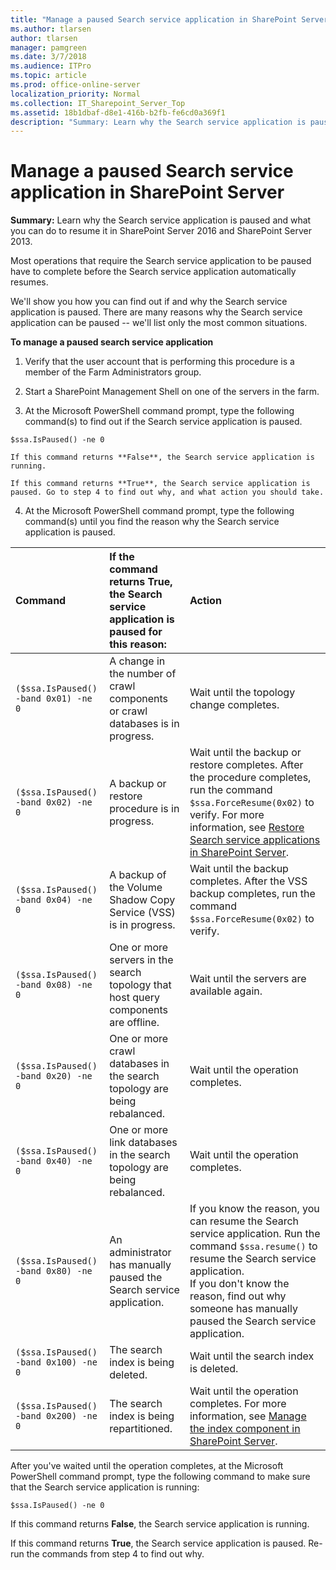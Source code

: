 ```yaml
---
title: "Manage a paused Search service application in SharePoint Server"
ms.author: tlarsen
author: tlarsen
manager: pamgreen
ms.date: 3/7/2018
ms.audience: ITPro
ms.topic: article
ms.prod: office-online-server
localization_priority: Normal
ms.collection: IT_Sharepoint_Server_Top
ms.assetid: 18b1dbaf-d8e1-416b-b2fb-fe6cd0a369f1
description: "Summary: Learn why the Search service application is paused and what you can do to resume it in SharePoint Server 2016 and SharePoint Server 2013."
---
```


# Manage a paused Search service application in SharePoint Server

 **Summary:** Learn why the Search service application is paused and what you can do to resume it in SharePoint Server 2016 and SharePoint Server 2013. 
  
Most operations that require the Search service application to be paused have to complete before the Search service application automatically resumes.
  
We'll show you how you can find out if and why the Search service application is paused. There are many reasons why the Search service application can be paused -- we'll list only the most common situations.
  
 **To manage a paused search service application**
  
1. Verify that the user account that is performing this procedure is a member of the Farm Administrators group.
    
2. Start a SharePoint Management Shell on one of the servers in the farm.
    
3. At the Microsoft PowerShell command prompt, type the following command(s) to find out if the Search service application is paused.
    
  ```
  $ssa.IsPaused() -ne 0
  ```

    If this command returns **False**, the Search service application is running.
    
    If this command returns **True**, the Search service application is paused. Go to step 4 to find out why, and what action you should take.
    
4. At the Microsoft PowerShell command prompt, type the following command(s) until you find the reason why the Search service application is paused.
    
|**Command**|**If the command returns True, the Search service application is paused for this reason:**|**Action**|
|:-----|:-----|:-----|
| `($ssa.IsPaused() -band 0x01) -ne 0` <br/> |A change in the number of crawl components or crawl databases is in progress.  <br/> |Wait until the topology change completes.  <br/> |
| `($ssa.IsPaused() -band 0x02) -ne 0` <br/> |A backup or restore procedure is in progress.  <br/> |Wait until the backup or restore completes. After the procedure completes, run the command  `$ssa.ForceResume(0x02)` to verify. For more information, see [Restore Search service applications in SharePoint Server](../administration/restore-a-search-service-application.md).  <br/> |
| `($ssa.IsPaused() -band 0x04) -ne 0` <br/> |A backup of the Volume Shadow Copy Service (VSS) is in progress.  <br/> |Wait until the backup completes. After the VSS backup completes, run the command  `$ssa.ForceResume(0x02)` to verify.  <br/> |
| `($ssa.IsPaused() -band 0x08) -ne 0` <br/> |One or more servers in the search topology that host query components are offline.  <br/> |Wait until the servers are available again.  <br/> |
| `($ssa.IsPaused() -band 0x20) -ne 0` <br/> |One or more crawl databases in the search topology are being rebalanced.  <br/> |Wait until the operation completes.  <br/> |
| `($ssa.IsPaused() -band 0x40) -ne 0` <br/> |One or more link databases in the search topology are being rebalanced.  <br/> |Wait until the operation completes.  <br/> |
| `($ssa.IsPaused() -band 0x80) -ne 0` <br/> |An administrator has manually paused the Search service application.  <br/> |If you know the reason, you can resume the Search service application. Run the command  `$ssa.resume()` to resume the Search service application.  <br/> If you don't know the reason, find out why someone has manually paused the Search service application.  <br/> |
| `($ssa.IsPaused() -band 0x100) -ne 0` <br/> |The search index is being deleted.  <br/> |Wait until the search index is deleted.  <br/> |
| `($ssa.IsPaused() -band 0x200) -ne 0` <br/> |The search index is being repartitioned.  <br/> |Wait until the operation completes. For more information, see [Manage the index component in SharePoint Server](manage-the-index-component.md).  <br/> |
   
After you've waited until the operation completes, at the Microsoft PowerShell command prompt, type the following command to make sure that the Search service application is running:
  
```
$ssa.IsPaused() -ne 0
```

If this command returns **False**, the Search service application is running.
  
If this command returns **True**, the Search service application is paused. Re-run the commands from step 4 to find out why.
  

